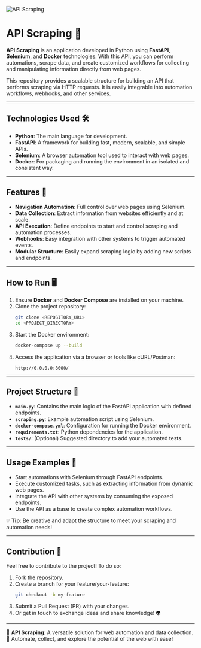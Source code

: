 ![API Scraping](https://media.giphy.com/media/iIqmM5tTjmpOB9mpbn/giphy.gif)

# API Scraping 🚀

**API Scraping** is an application developed in Python using **FastAPI**, **Selenium**, and **Docker** technologies. With this API, you can perform automations, scrape data, and create customized workflows for collecting and manipulating information directly from web pages.

This repository provides a scalable structure for building an API that performs scraping via HTTP requests. It is easily integrable into automation workflows, webhooks, and other services.

---

## Technologies Used 🛠️

- **Python**: The main language for development.
- **FastAPI**: A framework for building fast, modern, scalable, and simple APIs.
- **Selenium**: A browser automation tool used to interact with web pages.
- **Docker**: For packaging and running the environment in an isolated and consistent way.

---

## Features 🌟

- **Navigation Automation**: Full control over web pages using Selenium.
- **Data Collection**: Extract information from websites efficiently and at scale.
- **API Execution**: Define endpoints to start and control scraping and automation processes.
- **Webhooks**: Easy integration with other systems to trigger automated events.
- **Modular Structure**: Easily expand scraping logic by adding new scripts and endpoints.

---

## How to Run 🖥️

1. Ensure **Docker** and **Docker Compose** are installed on your machine.
2. Clone the project repository:
   ```bash
   git clone <REPOSITORY_URL>
   cd <PROJECT_DIRECTORY>
   ```
3. Start the Docker environment:
   ```bash
   docker-compose up --build
   ```
4. Access the application via a browser or tools like cURL/Postman:
   ```
   http://0.0.0.0:8000/
   ```

---

## Project Structure 📂

- **`main.py`**: Contains the main logic of the FastAPI application with defined endpoints.
- **`scraping.py`**: Example automation script using Selenium.
- **`docker-compose.yml`**: Configuration for running the Docker environment.
- **`requirements.txt`**: Python dependencies for the application.
- **`tests/`**: (Optional) Suggested directory to add your automated tests.

---

## Usage Examples 🚀

- Start automations with Selenium through FastAPI endpoints.
- Execute customized tasks, such as extracting information from dynamic web pages.
- Integrate the API with other systems by consuming the exposed endpoints.
- Use the API as a base to create complex automation workflows.

💡 **Tip**: Be creative and adapt the structure to meet your scraping and automation needs!

---

## Contribution 🤝

Feel free to contribute to the project! To do so:
1. Fork the repository.
2. Create a branch for your feature/your-feature:
   ```bash
   git checkout -b my-feature
   ```
3. Submit a Pull Request (PR) with your changes.
4. Or get in touch to exchange ideas and share knowledge! 👽

---

🚀 **API Scraping**: A versatile solution for web automation and data collection.  
🌟 Automate, collect, and explore the potential of the web with ease!